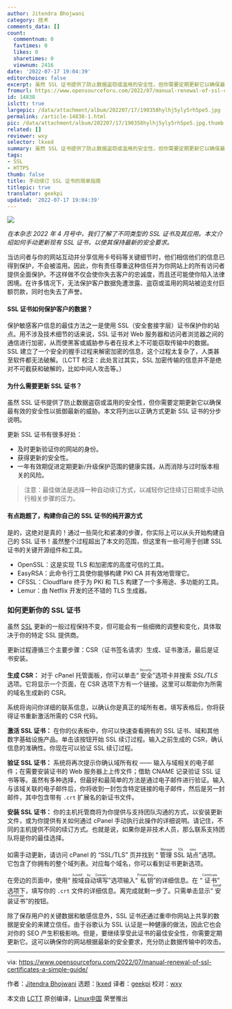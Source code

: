 ```yaml
---
author: Jitendra Bhojwani
category: 技术
comments_data: []
count:
  commentnum: 0
  favtimes: 0
  likes: 0
  sharetimes: 0
  viewnum: 2416
date: '2022-07-17 19:04:39'
editorchoice: false
excerpt: 虽然 SSL 证书提供了防止数据盗窃或滥用的安全性，但你需要定期更新它以确保最有效的安全性以抵御最新的威胁。
fromurl: https://www.opensourceforu.com/2022/07/manual-renewal-of-ssl-certificates-a-simple-guide/
id: 14838
islctt: true
largepic: /data/attachment/album/202207/17/190358hylhj5yly5rh5pe5.jpg
permalink: /article-14838-1.html
pic: /data/attachment/album/202207/17/190358hylhj5yly5rh5pe5.jpg.thumb.jpg
related: []
reviewer: wxy
selector: lkxed
summary: 虽然 SSL 证书提供了防止数据盗窃或滥用的安全性，但你需要定期更新它以确保最有效的安全性以抵御最新的威胁。
tags:
- SSL
- HTTPS
thumb: false
title: 手动续订 SSL 证书的简单指南
titlepic: true
translator: geekpi
updated: '2022-07-17 19:04:39'
---
```


![](/data/attachment/album/202207/17/190358hylhj5yly5rh5pe5.jpg)


*在本杂志 2022 年 4 月号中，我们了解了不同类型的 SSL 证书及其应用。本文介绍如何手动更新现有 SSL 证书，以使其保持最新的安全要求。*


当访问者与你的网站互动并分享信用卡号码等关键细节时，他们相信他们的信息已得到保护，不会被滥用。因此，你有责任尊重这种信任并为你网站上的所有访问者提供全面保护。不这样做不仅会使你失去客户的忠诚度，而且还可能使你陷入法律困境。在许多情况下，无法保护客户数据免遭泄露、盗窃或滥用的网站被迫支付巨额罚款，同时也失去了声誉。


#### SSL 证书如何保护客户的数据？


保护敏感客户信息的最佳方法之一是使用 SSL（安全套接字层）证书保护你的站点。用不涉及技术细节的话来说，SSL 证书对 Web 服务器和访问者浏览器之间的通信进行加密，从而使黑客或威胁参与者在技术上不可能窃取传输中的数据。 SSL 建立了一个安全的握手过程来解密加密的信息，这个过程太复杂了，人类甚至软件都无法破解。（LCTT 校注：此处言过其实，SSL 加密传输的信息并不是绝对不可截获和破解的，比如中间人攻击等。）


#### 为什么需要更新 SSL 证书？


虽然 SSL 证书提供了防止数据盗窃或滥用的安全性，但你需要定期更新它以确保最有效的安全性以抵御最新的威胁。本文将列出以正确方式更新 SSL 证书的分步说明。


更新 SSL 证书有很多好处：


* 及时更新验证你的网站的身份。
* 获得更新的安全性。
* 一年有效期促进定期更新/升级保护范围的健康实践，从而消除与过时版本相关的风险。



> 
> 注意：最佳做法是选择一种自动续订方式，以减轻你记住续订日期或手动执行相关步骤的压力。
> 
> 
> 


#### 有点跑题了，构建你自己的 SSL 证书的纯开源方式


是的，这绝对是真的！通过一些简化和紧凑的步骤，你实际上可以从头开始构建自己的 SSL 证书！虽然整个过程超出了本文的范围，但这里有一些可用于创建 SSL 证书的关键开源组件和工具。


* OpenSSL：这是实现 TLS 和加密库的高度可信的工具。
* EasyRSA：此命令行工具使你能够构建 PKI CA 并有效地管理它。
* CFSSL：Cloudflare 终于为 PKI 和 TLS 构建了一个多用途、多功能的工具。
* Lemur：由 Netflix 开发的还不错的 TLS 生成器。


### 如何更新你的 SSL 证书


虽然 [SSL](https://www.google.com/url?sa=t&rct=j&q=&esrc=s&source=web&cd=&cad=rja&uact=8&ved=2ahUKEwitou7xjv_3AhWLRmwGHVZ2BWwQFnoECB0QAQ&url=https%3A%2F%2Fgithub.com%2Fopenssl%2Fopenssl&usg=AOvVaw0niwMRCpb4nN_PtJFMQwWP) 更新的一般过程保持不变，但可能会有一些细微的调整和变化，具体取决于你的特定 SSL 提供商。


更新过程遵循三个主要步骤：CSR（证书签名请求）生成、证书激活，最后是证书安装。


**生成 CSR：** 对于 cPanel 托管面板，你可以单击“<ruby> 安全 <rt>  Security </rt></ruby>”选项卡并搜索 *SSL/TLS* 选项。它将显示一个页面，在 CSR 选项下方有一个链接。这里可以帮助你为所需的域名生成新的 CSR。


系统将询问你详细的联系信息，以确认你是真正的域所有者。填写表格后，你将获得证书重新激活所需的 CSR 代码。


**激活 SSL 证书：** 在你的仪表板中，你可以快速查看拥有的 SSL 证书、域和其他数字基础设施产品。单击该按钮开始 SSL 续订过程。输入之前生成的 CSR，确认信息的准确性。你现在可以验证 SSL 续订过程。


**验证 SSL 证书：** 系统将再次提示你确认域所有权 —— 输入与域相关的电子邮件；在需要安装证书的 Web 服务器上上传文件；借助 CNAME 记录验证 SSL 证书等等。虽然有多种选择，但最好和最简单的方法是通过电子邮件进行验证。输入与该域关联的电子邮件后，你将收到一封包含特定链接的电子邮件，然后是另一封邮件，其中包含带有 `.crt` 扩展名的新证书文件。


**安装 SSL 证书：** 你的主机托管商将为你提供与支持团队沟通的方式，以安装更新文件，或为你提供有关如何通过 cPanel 手动执行此操作的详细说明。请记住，不同的主机提供不同的续订方式。也就是说，如果你是非技术人员，那么联系支持团队将是你的最佳选择。


如需手动更新，请访问 cPanel 的 “SSL/TLS” 页并找到 “<ruby> 管理 SSL 站点 <rt>  Manage SSL sites </rt></ruby>”选项。它包含了你拥有的整个域列表。对应每个域名，你可以看到证书更新选项。


在旁边的页面中，使用“<ruby> 按域自动填写 <rt>  Autofill by Domain </rt></ruby>”选项输入“<ruby> 私钥 <rt>  Private Key </rt></ruby>”的详细信息。在 “<ruby> 证书 <rt>  Certificate </rt></ruby>” 选项下，填写你的 `.crt` 文件的详细信息。离完成就剩一步了。只需单击显示“<ruby> 安装证书 <rt>  Install Certificate </rt></ruby>”的按钮。


除了保存用户的关键数据和敏感信息外，SSL 证书还通过重申你网站上共享的数据是安全的来建立信任。由于谷歌认为 SSL 认证是一种健康的做法，因此它也会对你的 SEO 产生积极影响。但是，要继续享受此证书的最佳安全性，你需要定期更新它。这可以确保你的网站根据最新的安全要求，充分防止数据传输中的攻击。




---


via: <https://www.opensourceforu.com/2022/07/manual-renewal-of-ssl-certificates-a-simple-guide/>


作者：[Jitendra Bhojwani](https://www.opensourceforu.com/author/jitendra-bhojwani/) 选题：[lkxed](https://github.com/lkxed) 译者：[geekpi](https://github.com/geekpi) 校对：[wxy](https://github.com/wxy)


本文由 [LCTT](https://github.com/LCTT/TranslateProject) 原创编译，[Linux中国](https://linux.cn/) 荣誉推出